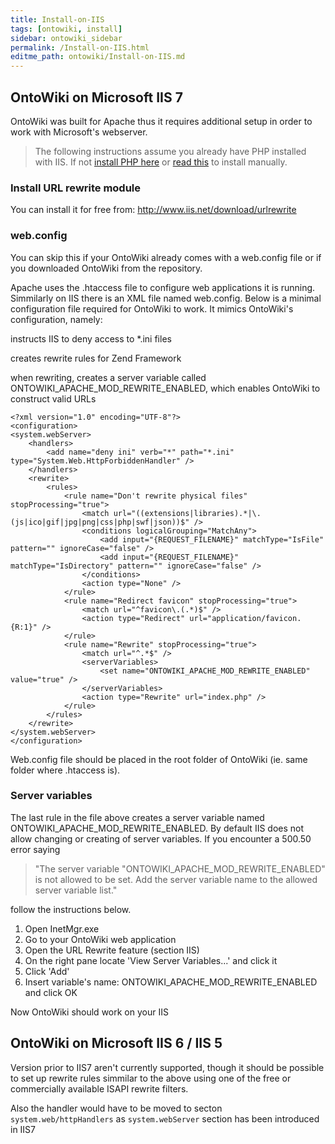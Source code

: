 ```yaml
---
title: Install-on-IIS
tags: [ontowiki, install]
sidebar: ontowiki_sidebar
permalink: /Install-on-IIS.html
editme_path: ontowiki/Install-on-IIS.md
---
```

## OntoWiki on Microsoft IIS 7

OntoWiki was built for Apache thus it requires additional setup in order to work with Microsoft's webserver. 

> The following instructions assume you already have PHP installed with IIS. If not [install PHP here](http://php.iis.net/) or [read this](http://learn.iis.net/page.aspx/246/using-fastcgi-to-host-php-applications-on-iis/) to install manually.

### Install URL rewrite module

You can install it for free from: http://www.iis.net/download/urlrewrite

### web.config

You can skip this if your OntoWiki already comes with a web.config file or if you downloaded OntoWiki from the repository.

Apache uses the .htaccess file to configure web applications it is running. Simmilarly on IIS there is an XML file named web.config. Below is a minimal configuration file required for OntoWiki to work. It mimics OntoWiki's configuration, namely:

instructs IIS to deny access to *.ini files

creates rewrite rules for Zend Framework

when rewriting, creates a server variable called ONTOWIKI_APACHE_MOD_REWRITE_ENABLED, which enables OntoWiki to construct valid URLs

    <?xml version="1.0" encoding="UTF-8"?>
    <configuration>
    <system.webServer>
		<handlers>
			<add name="deny ini" verb="*" path="*.ini" type="System.Web.HttpForbiddenHandler" />
		</handlers>
        <rewrite>
            <rules>
                <rule name="Don't rewrite physical files" stopProcessing="true">
                    <match url="((extensions|libraries).*|\.(js|ico|gif|jpg|png|css|php|swf|json))$" />
                    <conditions logicalGrouping="MatchAny">
                        <add input="{REQUEST_FILENAME}" matchType="IsFile" pattern="" ignoreCase="false" />
                        <add input="{REQUEST_FILENAME}" matchType="IsDirectory" pattern="" ignoreCase="false" />
                    </conditions>
                    <action type="None" />
                </rule>
				<rule name="Redirect favicon" stopProcessing="true">
					<match url="^favicon\.(.*)$" />
					<action type="Redirect" url="application/favicon.{R:1}" />
				</rule>
                <rule name="Rewrite" stopProcessing="true">
                    <match url="^.*$" />
					<serverVariables>
						<set name="ONTOWIKI_APACHE_MOD_REWRITE_ENABLED" value="true" />
					</serverVariables>
                    <action type="Rewrite" url="index.php" />
                </rule>
            </rules>
        </rewrite>
    </system.webServer>
    </configuration>

Web.config file should be placed in the root folder of OntoWiki (ie. same folder where .htaccess is).

### Server variables

The last rule in the file above creates a server variable named ONTOWIKI_APACHE_MOD_REWRITE_ENABLED. By default IIS does not allow changing or creating of server variables. If you encounter a 500.50 error saying 

> "The server variable "ONTOWIKI_APACHE_MOD_REWRITE_ENABLED" is not allowed to be set. Add the server variable name to the allowed server variable list."

follow the instructions below.

1. Open InetMgr.exe
2. Go to your OntoWiki web application
3. Open the URL Rewrite feature (section IIS)
4. On the right pane locate 'View Server Variables...' and click it
5. Click 'Add'
6. Insert variable's name: ONTOWIKI_APACHE_MOD_REWRITE_ENABLED and click OK

Now OntoWiki should work on your IIS

## OntoWiki on Microsoft IIS 6 / IIS 5

Version prior to IIS7 aren't currently supported, though it should be possible to set up rewrite rules simmilar to the above using one of the free or commercially available ISAPI rewrite filters.

Also the handler would have to be moved to secton `system.web/httpHandlers` as `system.webServer` section has been introduced in IIS7
